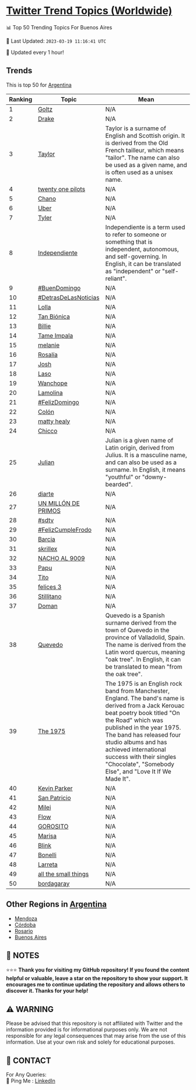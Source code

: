 [Twitter Trend Topics (Worldwide)](https://github.com/ErcinDedeoglu/Twitter-Trend-Topics)
==========


📊 Top 50 Trending Topics For Buenos Aires

📆 Last Updated: `2023-03-19 11:16:41 UTC`

🔧 Updated every 1 hour!


## Trends

This is top 50 for [Argentina](</Argentina>)

| Ranking | Topic | Mean |
| ------- | ------------ | ------------ |
| 1 | [Goltz](http://twitter.com/search?q=Goltz) | N/A |
| 2 | [Drake](http://twitter.com/search?q=Drake) | N/A |
| 3 | [Taylor](http://twitter.com/search?q=Taylor) | Taylor is a surname of English and Scottish origin. It is derived from the Old French tailleur, which means "tailor". The name can also be used as a given name, and is often used as a unisex name. |
| 4 | [twenty one pilots](http://twitter.com/search?q=twenty+one+pilots) | N/A |
| 5 | [Chano](http://twitter.com/search?q=Chano) | N/A |
| 6 | [Uber](http://twitter.com/search?q=Uber) | N/A |
| 7 | [Tyler](http://twitter.com/search?q=Tyler) | N/A |
| 8 | [Independiente](http://twitter.com/search?q=Independiente) | Independiente is a term used to refer to someone or something that is independent, autonomous, and self-governing. In English, it can be translated as "independent" or "self-reliant". |
| 9 | [#BuenDomingo](http://twitter.com/search?q=%23BuenDomingo) | N/A |
| 10 | [#DetrasDeLasNoticias](http://twitter.com/search?q=%23DetrasDeLasNoticias) | N/A |
| 11 | [Lolla](http://twitter.com/search?q=Lolla) | N/A |
| 12 | [Tan Biónica](http://twitter.com/search?q=Tan+Bi%c3%b3nica) | N/A |
| 13 | [Billie](http://twitter.com/search?q=Billie) | N/A |
| 14 | [Tame Impala](http://twitter.com/search?q=Tame+Impala) | N/A |
| 15 | [melanie](http://twitter.com/search?q=melanie) | N/A |
| 16 | [Rosalía](http://twitter.com/search?q=Rosal%c3%ada) | N/A |
| 17 | [Josh](http://twitter.com/search?q=Josh) | N/A |
| 18 | [Laso](http://twitter.com/search?q=Laso) | N/A |
| 19 | [Wanchope](http://twitter.com/search?q=Wanchope) | N/A |
| 20 | [Lamolina](http://twitter.com/search?q=Lamolina) | N/A |
| 21 | [#FelizDomingo](http://twitter.com/search?q=%23FelizDomingo) | N/A |
| 22 | [Colón](http://twitter.com/search?q=Col%c3%b3n) | N/A |
| 23 | [matty healy](http://twitter.com/search?q=matty+healy) | N/A |
| 24 | [Chicco](http://twitter.com/search?q=Chicco) | N/A |
| 25 | [Julian](http://twitter.com/search?q=Julian) | Julian is a given name of Latin origin, derived from Julius. It is a masculine name, and can also be used as a surname. In English, it means "youthful" or "downy-bearded". |
| 26 | [diarte](http://twitter.com/search?q=diarte) | N/A |
| 27 | [UN MILLÓN DE PRIMOS](http://twitter.com/search?q=UN+MILL%c3%93N+DE+PRIMOS) | N/A |
| 28 | [#sdtv](http://twitter.com/search?q=%23sdtv) | N/A |
| 29 | [#FelizCumpleFrodo](http://twitter.com/search?q=%23FelizCumpleFrodo) | N/A |
| 30 | [Barcia](http://twitter.com/search?q=Barcia) | N/A |
| 31 | [skrillex](http://twitter.com/search?q=skrillex) | N/A |
| 32 | [NACHO AL 9009](http://twitter.com/search?q=NACHO+AL+9009) | N/A |
| 33 | [Papu](http://twitter.com/search?q=Papu) | N/A |
| 34 | [Tito](http://twitter.com/search?q=Tito) | N/A |
| 35 | [felices 3](http://twitter.com/search?q=felices+3) | N/A |
| 36 | [Stillitano](http://twitter.com/search?q=Stillitano) | N/A |
| 37 | [Doman](http://twitter.com/search?q=Doman) | N/A |
| 38 | [Quevedo](http://twitter.com/search?q=Quevedo) | Quevedo is a Spanish surname derived from the town of Quevedo in the province of Valladolid, Spain. The name is derived from the Latin word quercus, meaning "oak tree". In English, it can be translated to mean "from the oak tree". |
| 39 | [The 1975](http://twitter.com/search?q=The+1975) | The 1975 is an English rock band from Manchester, England. The band's name is derived from a Jack Kerouac beat poetry book titled "On the Road" which was published in the year 1975. The band has released four studio albums and has achieved international success with their singles "Chocolate", "Somebody Else", and "Love It If We Made It". |
| 40 | [Kevin Parker](http://twitter.com/search?q=Kevin+Parker) | N/A |
| 41 | [San Patricio](http://twitter.com/search?q=San+Patricio) | N/A |
| 42 | [Milei](http://twitter.com/search?q=Milei) | N/A |
| 43 | [Flow](http://twitter.com/search?q=Flow) | N/A |
| 44 | [GOROSITO](http://twitter.com/search?q=GOROSITO) | N/A |
| 45 | [Marisa](http://twitter.com/search?q=Marisa) | N/A |
| 46 | [Blink](http://twitter.com/search?q=Blink) | N/A |
| 47 | [Bonelli](http://twitter.com/search?q=Bonelli) | N/A |
| 48 | [Larreta](http://twitter.com/search?q=Larreta) | N/A |
| 49 | [all the small things](http://twitter.com/search?q=all+the+small+things) | N/A |
| 50 | [bordagaray](http://twitter.com/search?q=bordagaray) | N/A |



## Other Regions in [Argentina](</Argentina>)

* [Mendoza](</Argentina/Mendoza.md>)
* [Córdoba](</Argentina/Córdoba.md>)
* [Rosario](</Argentina/Rosario.md>)
* [Buenos Aires](</Argentina/Buenos Aires.md>)



## 📝 NOTES

⭐⭐⭐ **Thank you for visiting my GitHub repository! If you found the content helpful or valuable, leave a star on the repository to show your support. It encourages me to continue updating the repository and allows others to discover it. Thanks for your help!**


## ⚠️ WARNING

Please be advised that this repository is not affiliated with Twitter and the information provided is for informational purposes only. We are not responsible for any legal consequences that may arise from the use of this information. Use at your own risk and solely for educational purposes.


## 📨 CONTACT

 For Any Queries:  
            🏓 Ping Me : [LinkedIn](https://www.linkedin.com/in/ercindedeoglu/)
